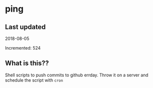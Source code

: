 # ping

## Last updated
2018-08-05

Incremented: 524

## What is this??
Shell scripts to push commits to github errday. Throw it on a server and schedule the script with `cron`

